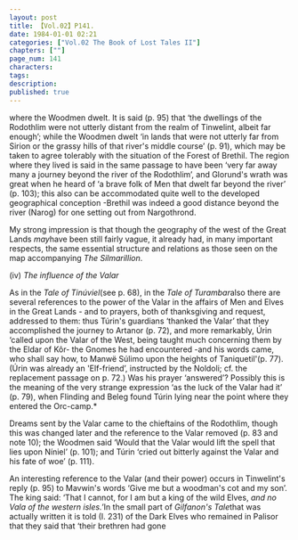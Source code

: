 ```yaml
---
layout: post
title: 【Vol.02】P141.
date: 1984-01-01 02:21
categories: ["Vol.02 The Book of Lost Tales II"]
chapters: [""]
page_num: 141
characters: 
tags: 
description: 
published: true
---
```


<p style="text-indent: 0;">
where the Woodmen dwelt. It is said (p. 95) that ‘the dwellings of the Rodothlim were not utterly distant from the realm of Tinwelint, albeit far enough’; while the Woodmen dwelt ‘in lands that were not utterly far from Sirion or the grassy hills of that river's middle course’ (p. 91), which may be taken to agree tolerably with the situation of the Forest of Brethil. The region where they lived is said in the same passage to have been ‘very far away many a journey beyond the river of the Rodothlim’, and Glorund's wrath was great when he heard of ‘a brave folk of Men that dwelt far beyond the river’ (p. 103); this also can be accommodated quite well to the developed geographical conception -Brethil was indeed a good distance beyond the river (Narog) for one setting out from Nargothrond.
</p>

My strong impression is that though the geography of the west of the Great Lands <I>may</I>have been still fairly vague, it already had, in many important respects, the same essential structure and relations as those seen on the map accompanying <I>The Silmarillion</I>.

(iv)     <I>The influence of the Valar</I>

As in the <I>Tale of Tinúviel</I>(see p. 68), in the <I>Tale of Turambar</I>also there are several references to the power of the Valar in the affairs of Men and Elves in the Great Lands - and to prayers, both of thanksgiving and request, addressed to them: thus Túrin's guardians ‘thanked the Valar’ that they accomplished the journey to Artanor (p. 72), and more remarkably, Úrin ‘called upon the Valar of the West, being taught much concerning them by the Eldar of Kôr- the Gnomes he had encountered -and his words came, who shall say how, to Manwë Súlimo upon the heights of Taniquetil'(p. 77). (Úrin was already an 'Elf-friend’, instructed by the Noldoli; cf. the replacement passage on p. 72.) Was his prayer ‘answered’? Possibly this is the meaning of the very strange expression ‘as the luck of the Valar had it’ (p. 79), when Flinding and Beleg found Túrin lying near the point where they entered the Orc-camp.\*

Dreams sent by the Valar came to the chieftains of the Rodothlim, though this was changed later and the reference to the Valar removed (p. 83 and note 10); the Woodmen said ‘Would that the Valar would lift the spell that lies upon Níniel’ (p. 101); and Túrin ‘cried out bitterly against the Valar and his fate of woe’ (p. 111).

An interesting reference to the Valar (and their power) occurs in Tinwelint's reply (p. 95) to Mavwin's words ‘Give me but a woodman's cot and my son’. The king said: ‘That I cannot, for I am but a king of the wild Elves, <I>and no Vala of the western isles.’</I>In the small part of <I>Gilfanon's Tale</I>that was actually written it is told (I. 231) of the Dark Elves who remained in Palisor that they said that ‘their brethren had gone

